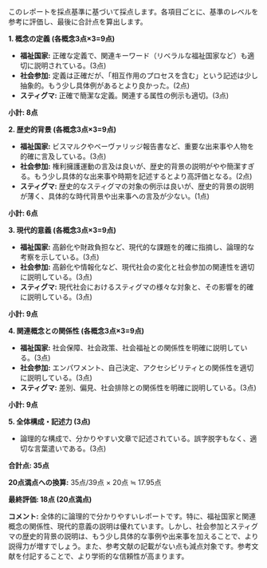 このレポートを採点基準に基づいて採点します。各項目ごとに、基準のレベルを参考に評価し、最後に合計点を算出します。

**1. 概念の定義 (各概念3点×3=9点)**

* **福祉国家:** 正確な定義で、関連キーワード（リベラルな福祉国家など）も適切に説明されている。(3点)
* **社会参加:** 定義は正確だが、「相互作用のプロセスを含む」という記述は少し抽象的。もう少し具体例があるとより良かった。(2点)
* **スティグマ:** 正確で簡潔な定義。関連する属性の例示も適切。(3点)

**小計: 8点**


**2. 歴史的背景 (各概念3点×3=9点)**

* **福祉国家:** ビスマルクやベーヴァリッジ報告書など、重要な出来事や人物を的確に言及している。(3点)
* **社会参加:** 権利擁護運動の言及は良いが、歴史的背景の説明がやや簡潔すぎる。もう少し具体的な出来事や時期を記述するとより高評価となる。(2点)
* **スティグマ:** 歴史的なスティグマの対象の例示は良いが、歴史的背景の説明が薄く、具体的な時代背景や出来事への言及が少ない。(1点)

**小計: 6点**


**3. 現代的意義 (各概念3点×3=9点)**

* **福祉国家:** 高齢化や財政負担など、現代的な課題を的確に指摘し、論理的な考察を示している。(3点)
* **社会参加:** 高齢化や情報化など、現代社会の変化と社会参加の関連性を適切に説明している。(3点)
* **スティグマ:** 現代社会におけるスティグマの様々な対象と、その影響を的確に説明している。(3点)

**小計: 9点**


**4. 関連概念との関係性 (各概念3点×3=9点)**

* **福祉国家:** 社会保障、社会政策、社会福祉との関係性を明確に説明している。(3点)
* **社会参加:** エンパワメント、自己決定、アクセシビリティとの関係性を適切に説明している。(3点)
* **スティグマ:** 差別、偏見、社会排除との関係性を明確に説明している。(3点)

**小計: 9点**


**5. 全体構成・記述力 (3点)**

* 論理的な構成で、分かりやすい文章で記述されている。誤字脱字もなく、適切な言葉遣いである。(3点)


**合計点: 35点**

**20点満点への換算:** 35点/39点 × 20点 ≒ 17.95点

**最終評価: 18点 (20点満点)**

**コメント:** 全体的に論理的で分かりやすいレポートです。特に、福祉国家と関連概念の関係性、現代的意義の説明は優れています。しかし、社会参加とスティグマの歴史的背景の説明は、もう少し具体的な事例や出来事を加えることで、より説得力が増すでしょう。また、参考文献の記載がない点も減点対象です。参考文献を付記することで、より学術的な信頼性が高まります。


